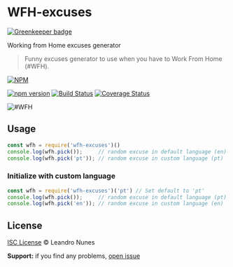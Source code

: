 # WFH-excuses

[![Greenkeeper badge](https://badges.greenkeeper.io/lnfnunes/WFH-excuses.svg)](https://greenkeeper.io/)

Working from Home excuses generator

> Funny excuses generator to use when you have to Work From Home (#WFH).

[![NPM][npm-image] ][npm-url]

[![npm version][version-image]][version-url]
[![Build Status][ci-image]][ci-url]
[![Coverage Status][coverage-image]][coverage-url]

![#WFH](https://media.tenor.com/images/9516072e24d292492bfb7975a1b0c774/tenor.gif)

## Usage
```js
const wfh = require('wfh-excuses')()
console.log(wfh.pick());     // random excuse in default language (en)
console.log(wfh.pick('pt')); // random excuse in custom language (pt)
```

### Initialize with custom language
```js
const wfh = require('wfh-excuses')('pt') // Set default to 'pt'
console.log(wfh.pick());     // random excuse in default language (pt)
console.log(wfh.pick('en')); // random excuse in custom language (en)
```

## License
[ISC License](LICENSE.md) © Leandro Nunes

**Support:** if you find any problems, [open issue](https://github.com/lnfnunes/wfh-excuses/issues)

[npm-image]: https://nodei.co/npm/wfh-excuses.svg?downloads=true
[npm-url]: https://npmjs.org/package/wfh-excuses
[version-image]: https://badge.fury.io/js/wfh-excuses.svg
[version-url]: https://badge.fury.io/js/wfh-excuses
[ci-image]: https://travis-ci.org/lnfnunes/WFH-excuses.svg?branch=master
[ci-url]: https://travis-ci.org/lnfnunes/WFH-excuses
[coverage-image]: https://coveralls.io/repos/github/lnfnunes/WFH-excuses/badge.svg?branch=master
[coverage-url]: https://coveralls.io/github/lnfnunes/WFH-excuses?branch=master
